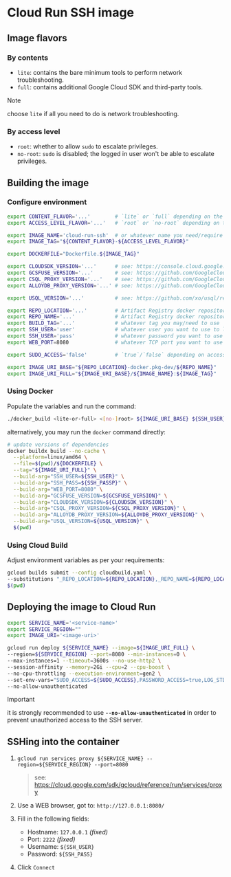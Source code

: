 # Cloud Run SSH image

## Image flavors

### By contents

- `lite`: contains the bare minimum tools to perform network troubleshooting.
- `full`: contains additional Google Cloud SDK and third-party tools.

> [!NOTE]
> choose `lite` if all you need to do is network troubleshooting.

### By access level

- `root`: whether to allow `sudo` to escalate privileges.
- `no-root`: `sudo` is disabled; the logged in user won't be able to escalate privileges.

## Building the image

### Configure environment

```sh
export CONTENT_FLAVOR='...'        # `lite` or `full` depending on the required tooling
export ACCESS_LEVEL_FLAVOR='...'   # `root` or `no-root` depending on the required access level

export IMAGE_NAME='cloud-run-ssh'  # or whatever name you need/require to use for the Docker image
export IMAGE_TAG="${CONTENT_FLAVOR}-${ACCESS_LEVEL_FLAVOR}"

export DOCKERFILE="Dockerfile.${IMAGE_TAG}"

export CLOUDSDK_VERSION='...'      # see: https://console.cloud.google.com/storage/browser/cloud-sdk-release
export GCSFUSE_VERSION='...'       # see: https://github.com/GoogleCloudPlatform/gcsfuse/releases
export CSQL_PROXY_VERSION='...'    # see: https://github.com/GoogleCloudPlatform/cloud-sql-proxy/releases
export ALLOYDB_PROXY_VERSION='...' # see: https://github.com/GoogleCloudPlatform/alloydb-auth-proxy/releases

export USQL_VERSION='...'          # see: https://github.com/xo/usql/releases

export REPO_LOCATION='...'         # Artifact Registry docker repository location
export REPO_NAME='...'             # Artifact Registry docker repository name
export BUILD_TAG='...'             # whatever tag you may/need to use
export SSH_USER='user'             # whatever user you want to use to login into the SSH server
export SSH_USER='pass'             # whatever password you want to use to login into the SSH server
export WEB_PORT=8080               # whatever TCP port you want to use to server the WEB SSH server

export SUDO_ACCESS='false'         # `true`/`false` depending on access level flavor selection

export IMAGE_URI_BASE="${REPO_LOCATION}-docker.pkg-dev/${REPO_NAME}"
export IMAGE_URI_FULL="${IMAGE_URI_BASE}/${IMAGE_NAME}:${IMAGE_TAG}"
```

### Using Docker

Populate the variables and run the command:

```sh
./docker_build <lite-or-full> <[no-]root> ${IMAGE_URI_BASE} ${SSH_USER} ${SSH_PASS} ${WEB_PORT}
```

alternatively, you may run the `docker` command directly:

```sh
# update versions of dependencies
docker buildx build --no-cache \
  --platform=linux/amd64 \
  --file=$(pwd)/${DOCKERFILE} \
  --tag="${IMAGE_URI_FULL}" \
  --build-arg="SSH_USER=${SSH_USER}" \
  --build-arg="SSH_PASS=${SSH_PASSP}" \
  --build-arg="WEB_PORT=8080" \
  --build-arg="GCSFUSE_VERSION=${GCSFUSE_VERSION}" \
  --build-arg="CLOUDSDK_VERSION=${CLOUDSDK_VERSION}" \
  --build-arg="CSQL_PROXY_VERSION=${CSQL_PROXY_VERSION}" \
  --build-arg="ALLOYDB_PROXY_VERSION=${ALLOYDB_PROXY_VERSION}" \
  --build-arg="USQL_VERSION=${USQL_VERSION}" \
  $(pwd)
```

### Using Cloud Build

Adjust environment variables as per your requirements:

```sh
gcloud builds submit --config cloudbuild.yaml \
--substitutions "_REPO_LOCATION=${REPO_LOCATION},_REPO_NAME=${REPO_LOCATION},_IMAGE_NAME=${IMAGE_NAME},_IMAGE_TAG=${IMAGE_TAG},_BUILD_TAG=${BUILD_TAG},_WEB_PORT=${WEB_PORT},_SSH_USER=${SSH_USER},_SSH_PASS=${SSH_PASS},_CLOUDSDK_VERSION=${CLOUDSDK_VERSION},_GCSFUSE_VERSION=${GCSFUSE_VERSION},_CSQL_PROXY_VERSION=${CSQL_PROXY_VERSION},_ALLOYDB_PROXY_VERSION=${ALLOYDB_PROXY_VERSION},_USQL_VERSION=${USQL_VERSION},_DOCKERFILE=${DOCKERFILE}" \
$(pwd)
```

## Deploying the image to Cloud Run

```sh
export SERVICE_NAME='<service-name>'
export SERVICE_REGION=""
export IMAGE_URI='<image-uri>'

gcloud run deploy ${SERVICE_NAME} --image=${IMAGE_URI_FULL} \
--region=${SERVICE_REGION} --port=8080 --min-instances=0 \
--max-instances=1 --timeout=3600s --no-use-http2 \
--session-affinity --memory=2Gi --cpu=2 --cpu-boost \
--no-cpu-throttling --execution-environment=gen2 \
--set-env-vars="SUDO_ACCESS=${SUDO_ACCESS},PASSWORD_ACCESS=true,LOG_STDOUT=true" \
--no-allow-unauthenticated
```

> [!IMPORTANT]
> it is strongly recommended to use **`--no-allow-unauthenticated`** in order to prevent unauthorized access to the SSH server.

## SSHing into the container

1. `gcloud run services proxy ${SERVICE_NAME} --region=${SERVICE_REGION} --port=8080`

   > see: https://cloud.google.com/sdk/gcloud/reference/run/services/proxy

2. Use a WEB browser, got to: `http://127.0.0.1:8080/`

3. Fill in the following fields:

   - Hostname: `127.0.0.1` _(fixed)_
   - Port: `2222` _(fixed)_
   - Username: `${SSH_USER}`
   - Password: `${SSH_PASS}`

4. Click `Connect`
